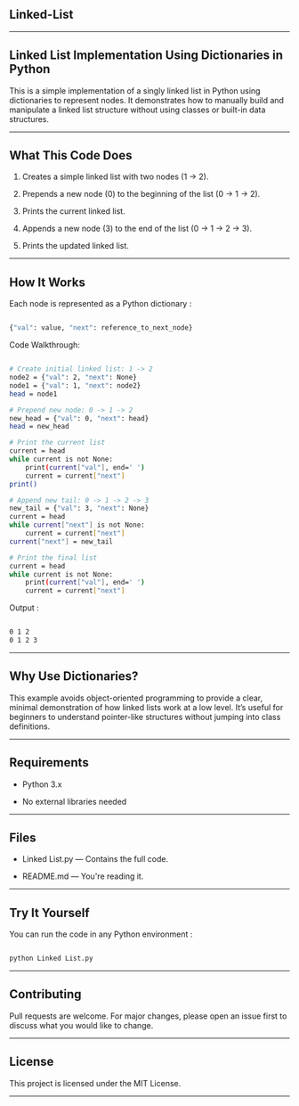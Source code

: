 ## Linked-List

---

## Linked List Implementation Using Dictionaries in Python

This is a simple implementation of a singly linked list in Python using dictionaries to represent nodes. It demonstrates how to manually build and manipulate a linked list structure without using classes or built-in data structures.

---

## What This Code Does

1. Creates a simple linked list with two nodes (1 -> 2).

2. Prepends a new node (0) to the beginning of the list (0 -> 1 -> 2).

3. Prints the current linked list.

4. Appends a new node (3) to the end of the list (0 -> 1 -> 2 -> 3).

5. Prints the updated linked list.

---

## How It Works

Each node is represented as a Python dictionary : 

```bash

{"val": value, "next": reference_to_next_node}

```

Code Walkthrough:

```bash

# Create initial linked list: 1 -> 2
node2 = {"val": 2, "next": None}
node1 = {"val": 1, "next": node2}
head = node1

# Prepend new node: 0 -> 1 -> 2
new_head = {"val": 0, "next": head}
head = new_head

# Print the current list
current = head
while current is not None:
    print(current["val"], end=' ')
    current = current["next"]
print()

# Append new tail: 0 -> 1 -> 2 -> 3
new_tail = {"val": 3, "next": None}
current = head
while current["next"] is not None:
    current = current["next"]
current["next"] = new_tail

# Print the final list
current = head
while current is not None:
    print(current["val"], end=' ')
    current = current["next"]

```

Output :

```bash

0 1 2
0 1 2 3

```

---

## Why Use Dictionaries?

This example avoids object-oriented programming to provide a clear, minimal demonstration of how linked lists work at a low level. It’s useful for beginners to understand pointer-like structures without jumping into class definitions.

---

## Requirements

- Python 3.x

- No external libraries needed

---

## Files

- Linked List.py — Contains the full code.

- README.md — You're reading it.

---

## Try It Yourself

You can run the code in any Python environment :

```bash

python Linked List.py

```

---

## Contributing

Pull requests are welcome. For major changes, please open an issue first to discuss what you would like to change.

---

## License

This project is licensed under the MIT License.

---

